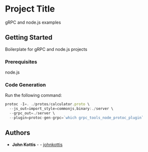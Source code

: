 # Project Title

gRPC and node.js examples

## Getting Started

Boilerplate for gRPC and node.js projects

### Prerequisites

node.js

### Code Generation
Run the following command:

```javascript
protoc -I=. ./protos/calculator.proto \
  --js_out=import_style=commonjs,binary:./server \
  --grpc_out=./server \
  --plugin=protoc-gen-grpc=`which grpc_tools_node_protoc_plugin`
```


## Authors

* **John Kottis** - - [johnkottis](https://github.com/johnkottis)



